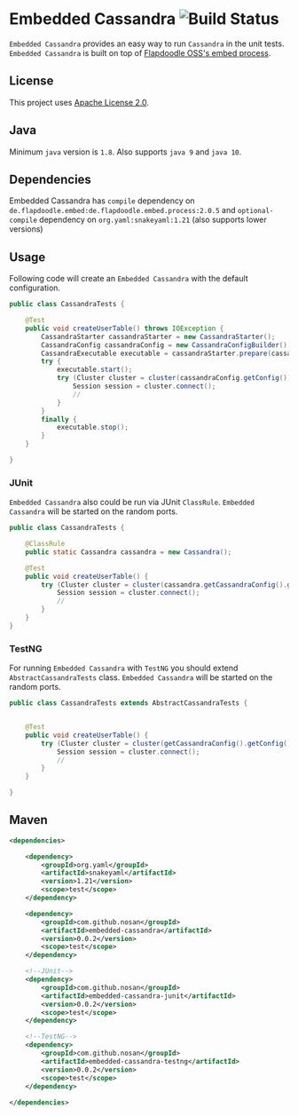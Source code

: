 # Embedded Cassandra ![Build Status](https://travis-ci.org/nosan/embedded-cassandra.svg?branch=master)

`Embedded Cassandra` provides an easy way to run `Cassandra` in the unit tests. `Embedded Cassandra` is built 
on top of [Flapdoodle OSS's embed process](https://github.com/flapdoodle-oss/de.flapdoodle.embed.process).

## License

This project uses [Apache License 2.0](http://www.apache.org/licenses/LICENSE-2.0).

## Java

Minimum `java` version is `1.8`. Also supports `java 9` and `java 10`.

## Dependencies
Embedded Cassandra has `compile` dependency on `de.flapdoodle.embed:de.flapdoodle.embed.process:2.0.5` and 
`optional-compile` dependency  on `org.yaml:snakeyaml:1.21` (also supports lower versions)

## Usage

Following code will create an `Embedded Cassandra` with the default configuration.

```java
public class CassandraTests {

	@Test
	public void createUserTable() throws IOException {
		CassandraStarter cassandraStarter = new CassandraStarter();
		CassandraConfig cassandraConfig = new CassandraConfigBuilder().build();
		CassandraExecutable executable = cassandraStarter.prepare(cassandraConfig);
		try {
			executable.start();
			try (Cluster cluster = cluster(cassandraConfig.getConfig())) {
				Session session = cluster.connect();
				//
			}
		}
		finally {
			executable.stop();
		}
	}

}
```

### JUnit

`Embedded Cassandra` also could be run via JUnit `ClassRule`. `Embedded Cassandra` will be started on the random ports.

```java
public class CassandraTests {

	@ClassRule
	public static Cassandra cassandra = new Cassandra();

	@Test
	public void createUserTable() {
		try (Cluster cluster = cluster(cassandra.getCassandraConfig().getConfig())) {
			Session session = cluster.connect();
			//
		}
	}
}
```


### TestNG

For running `Embedded Cassandra` with `TestNG` you should extend `AbstractCassandraTests` class.
`Embedded Cassandra` will be started on the random ports.
 

```java
public class CassandraTests extends AbstractCassandraTests {


	@Test
	public void createUserTable() {
		try (Cluster cluster = cluster(getCassandraConfig().getConfig())) {
			Session session = cluster.connect();
			//
		}
	}

}
```


## Maven

```xml
<dependencies>

    <dependency>
        <groupId>org.yaml</groupId>
        <artifactId>snakeyaml</artifactId>
        <version>1.21</version>
        <scope>test</scope>
    </dependency>

    <dependency>
        <groupId>com.github.nosan</groupId>
        <artifactId>embedded-cassandra</artifactId>
        <version>0.0.2</version>
        <scope>test</scope>
    </dependency>

    <!--JUnit-->
    <dependency>
        <groupId>com.github.nosan</groupId>
        <artifactId>embedded-cassandra-junit</artifactId>
        <version>0.0.2</version>
        <scope>test</scope>
    </dependency>

    <!--TestNG-->
    <dependency>
        <groupId>com.github.nosan</groupId>
        <artifactId>embedded-cassandra-testng</artifactId>
        <version>0.0.2</version>
        <scope>test</scope>
    </dependency>
    
</dependencies>
```





